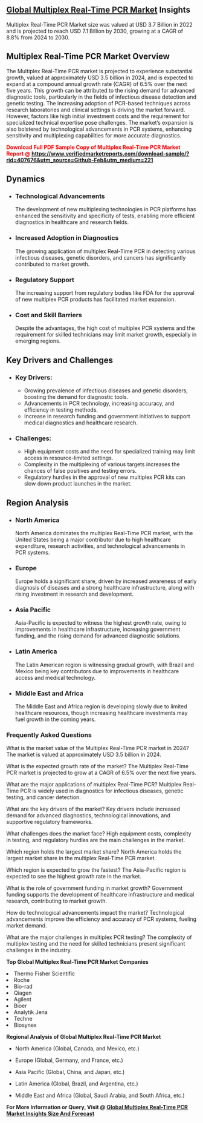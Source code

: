 <h2><a href="https://www.verifiedmarketreports.com/download-sample/?rid=407676&amp;utm_source=Github&amp;utm_medium=221" target="_blank">Global Multiplex Real-Time PCR Market</a> Insights</h2><p>Multiplex Real-Time PCR Market size was valued at USD 3.7 Billion in 2022 and is projected to reach USD 7.1 Billion by 2030, growing at a CAGR of 8.8% from 2024 to 2030.</p><p> <h2>Multiplex Real-Time PCR Market Overview</h2> <p>The Multiplex Real-Time PCR market is projected to experience substantial growth, valued at approximately USD 3.5 billion in 2024, and is expected to expand at a compound annual growth rate (CAGR) of 6.5% over the next five years. This growth can be attributed to the rising demand for advanced diagnostic tools, particularly in the fields of infectious disease detection and genetic testing. The increasing adoption of PCR-based techniques across research laboratories and clinical settings is driving the market forward. However, factors like high initial investment costs and the requirement for specialized technical expertise pose challenges. The market’s expansion is also bolstered by technological advancements in PCR systems, enhancing sensitivity and multiplexing capabilities for more accurate diagnostics. </p> <p><strong><p><span class=""><span style="color: #ff0000;"><strong>Download Full PDF Sample Copy of Multiplex Real-Time PCR Market Report</strong> @ </span><a href="https://www.verifiedmarketreports.com/download-sample/?rid=407676&amp;utm_source=Github-Feb&amp;utm_medium=221" target="_blank">https://www.verifiedmarketreports.com/download-sample/?rid=407676&amp;utm_source=Github-Feb&amp;utm_medium=221</a></span></p></strong></p> <h2>Dynamics</h2> <ul> <li><h3>Technological Advancements</h3> The development of new multiplexing technologies in PCR platforms has enhanced the sensitivity and specificity of tests, enabling more efficient diagnostics in healthcare and research fields.</li> <li><h3>Increased Adoption in Diagnostics</h3> The growing application of multiplex Real-Time PCR in detecting various infectious diseases, genetic disorders, and cancers has significantly contributed to market growth.</li> <li><h3>Regulatory Support</h3> The increasing support from regulatory bodies like FDA for the approval of new multiplex PCR products has facilitated market expansion.</li> <li><h3>Cost and Skill Barriers</h3> Despite the advantages, the high cost of multiplex PCR systems and the requirement for skilled technicians may limit market growth, especially in emerging regions.</li> </ul> <h2>Key Drivers and Challenges</h2> <ul> <li><h3>Key Drivers:</h3> <ul> <li>Growing prevalence of infectious diseases and genetic disorders, boosting the demand for diagnostic tools.</li> <li>Advancements in PCR technology, increasing accuracy, and efficiency in testing methods.</li> <li>Increase in research funding and government initiatives to support medical diagnostics and healthcare research.</li> </ul> </li> <li><h3>Challenges:</h3> <ul> <li>High equipment costs and the need for specialized training may limit access in resource-limited settings.</li> <li>Complexity in the multiplexing of various targets increases the chances of false positives and testing errors.</li> <li>Regulatory hurdles in the approval of new multiplex PCR kits can slow down product launches in the market.</li> </ul> </li> </ul> <h2>Region Analysis</h2> <ul> <li><h3>North America</h3> North America dominates the multiplex Real-Time PCR market, with the United States being a major contributor due to high healthcare expenditure, research activities, and technological advancements in PCR systems.</li> <li><h3>Europe</h3> Europe holds a significant share, driven by increased awareness of early diagnosis of diseases and a strong healthcare infrastructure, along with rising investment in research and development.</li> <li><h3>Asia Pacific</h3> Asia-Pacific is expected to witness the highest growth rate, owing to improvements in healthcare infrastructure, increasing government funding, and the rising demand for advanced diagnostic solutions.</li> <li><h3>Latin America</h3> The Latin American region is witnessing gradual growth, with Brazil and Mexico being key contributors due to improvements in healthcare access and medical technology.</li> <li><h3>Middle East and Africa</h3> The Middle East and Africa region is developing slowly due to limited healthcare resources, though increasing healthcare investments may fuel growth in the coming years.</li> </ul> <h3>Frequently Asked Questions</h3> <p>What is the market value of the Multiplex Real-Time PCR market in 2024? The market is valued at approximately USD 3.5 billion in 2024.</p> <p>What is the expected growth rate of the market? The Multiplex Real-Time PCR market is projected to grow at a CAGR of 6.5% over the next five years.</p> <p>What are the major applications of multiplex Real-Time PCR? Multiplex Real-Time PCR is widely used in diagnostics for infectious diseases, genetic testing, and cancer detection.</p> <p>What are the key drivers of the market? Key drivers include increased demand for advanced diagnostics, technological innovations, and supportive regulatory frameworks.</p> <p>What challenges does the market face? High equipment costs, complexity in testing, and regulatory hurdles are the main challenges in the market.</p> <p>Which region holds the largest market share? North America holds the largest market share in the multiplex Real-Time PCR market.</p> <p>Which region is expected to grow the fastest? The Asia-Pacific region is expected to see the highest growth rate in the market.</p> <p>What is the role of government funding in market growth? Government funding supports the development of healthcare infrastructure and medical research, contributing to market growth.</p> <p>How do technological advancements impact the market? Technological advancements improve the efficiency and accuracy of PCR systems, fueling market demand.</p> <p>What are the major challenges in multiplex PCR testing? The complexity of multiplex testing and the need for skilled technicians present significant challenges in the industry.</p> </p><p><strong>Top Global Multiplex Real-Time PCR Market Companies</strong></p><div data-test-id=""><p><li>Thermo Fisher Scientific</li><li> Roche</li><li> Bio-rad</li><li> Qiagen</li><li> Agilent</li><li> Bioer</li><li> Analytik Jena</li><li> Techne</li><li> Biosynex</li></p><div><strong>Regional Analysis of&nbsp;Global Multiplex Real-Time PCR Market</strong></div><ul><li dir="ltr"><p dir="ltr">North America&nbsp;(Global, Canada, and Mexico, etc.)</p></li><li dir="ltr"><p dir="ltr">Europe (Global, Germany, and France, etc.)</p></li><li dir="ltr"><p dir="ltr">Asia Pacific&nbsp;(Global, China, and Japan, etc.)</p></li><li dir="ltr"><p dir="ltr">Latin America&nbsp;(Global, Brazil, and Argentina, etc.)</p></li><li dir="ltr">Middle East and Africa&nbsp;(Global, Saudi Arabia, and South Africa, etc.)</li></ul><p><strong>For More Information or Query, Visit @&nbsp;</strong><strong><a href="https://www.verifiedmarketreports.com/product/multiplex-real-time-pcr-market/?utm_source=Github&amp;utm_medium=221" target="_blank">Global Multiplex Real-Time PCR Market Insights Size And Forecast</a></strong></p></div>
